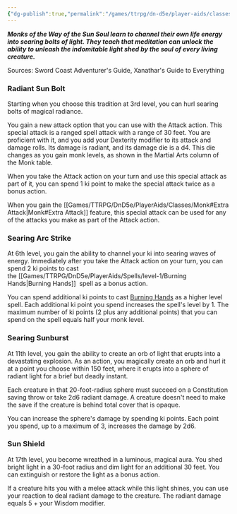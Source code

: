 ```yaml
---
{"dg-publish":true,"permalink":"/games/ttrpg/dn-d5e/player-aids/classes/class-specialisations/monk-sun-soul/","tags":["TTRPG/DND/5e"],"noteIcon":""}
---
```



**_Monks of the Way of the Sun Soul learn to channel their own life energy into searing bolts of light. They teach that meditation can unlock the ability to unleash the indomitable light shed by the soul of every living creature._**

Sources: Sword Coast Adventurer's Guide, Xanathar's Guide to Everything

### Radiant Sun Bolt

Starting when you choose this tradition at 3rd level, you can hurl searing bolts of magical radiance.

You gain a new attack option that you can use with the Attack action. This special attack is a ranged spell attack with a range of 30 feet. You are proficient with it, and you add your Dexterity modifier to its attack and damage rolls. Its damage is radiant, and its damage die is a d4. This die changes as you gain monk levels, as shown in the Martial Arts column of the Monk table.

When you take the Attack action on your turn and use this special attack as part of it, you can spend 1 ki point to make the special attack twice as a bonus action.

When you gain the [[Games/TTRPG/DnD5e/PlayerAids/Classes/Monk#Extra Attack\|Monk#Extra Attack]] feature, this special attack can be used for any of the attacks you make as part of the Attack action.

### Searing Arc Strike

At 6th level, you gain the ability to channel your ki into searing waves of energy. Immediately after you take the Attack action on your turn, you can spend 2 ki points to cast the [[Games/TTRPG/DnD5e/PlayerAids/Spells/level-1/Burning Hands\|Burning Hands]]  spell as a bonus action.

You can spend additional ki points to cast [Burning Hands](http://dnd5e.wikidot.com/spell:burning-hands) as a higher level spell. Each additional ki point you spend increases the spell's level by 1. The maximum number of ki points (2 plus any additional points) that you can spend on the spell equals half your monk level.

### Searing Sunburst

At 11th level, you gain the ability to create an orb of light that erupts into a devastating explosion. As an action, you magically create an orb and hurl it at a point you choose within 150 feet, where it erupts into a sphere of radiant light for a brief but deadly instant.

Each creature in that 20-foot-radius sphere must succeed on a Constitution saving throw or take 2d6 radiant damage. A creature doesn't need to make the save if the creature is behind total cover that is opaque.

You can increase the sphere's damage by spending ki points. Each point you spend, up to a maximum of 3, increases the damage by 2d6.

### Sun Shield

At 17th level, you become wreathed in a luminous, magical aura. You shed bright light in a 30-foot radius and dim light for an additional 30 feet. You can extinguish or restore the light as a bonus action.

If a creature hits you with a melee attack while this light shines, you can use your reaction to deal radiant damage to the creature. The radiant damage equals 5 + your Wisdom modifier.
